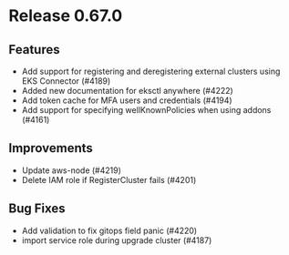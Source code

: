 # Release 0.67.0

## Features

- Add support for registering and deregistering external clusters using EKS Connector (#4189)
- Added new documentation for eksctl anywhere (#4222)
- Add token cache for MFA users and credentials (#4194)
- Add support for specifying wellKnownPolicies when using addons (#4161)

## Improvements

- Update aws-node (#4219)
- Delete IAM role if RegisterCluster fails (#4201)

## Bug Fixes

- Add validation to fix gitops field panic (#4220)
- import service role during upgrade cluster (#4187)
